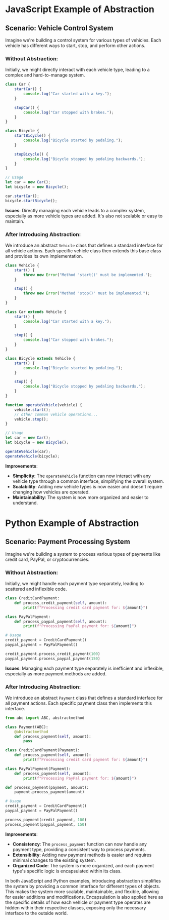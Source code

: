 # JavaScript Example of Abstraction

## Scenario: Vehicle Control System

Imagine we're building a control system for various types of vehicles. Each vehicle has different ways to start, stop, and perform other actions.

### Without Abstraction:

Initially, we might directly interact with each vehicle type, leading to a complex and hard-to-manage system.

```javascript
class Car {
    startCar() {
        console.log("Car started with a key.");
    }

    stopCar() {
        console.log("Car stopped with brakes.");
    }
}

class Bicycle {
    startBicycle() {
        console.log("Bicycle started by pedaling.");
    }

    stopBicycle() {
        console.log("Bicycle stopped by pedaling backwards.");
    }
}

// Usage
let car = new Car();
let bicycle = new Bicycle();

car.startCar();
bicycle.startBicycle();
```

**Issues**: Directly managing each vehicle leads to a complex system, especially as more vehicle types are added. It's also not scalable or easy to maintain.

### After Introducing Abstraction:

We introduce an abstract `Vehicle` class that defines a standard interface for all vehicle actions. Each specific vehicle class then extends this base class and provides its own implementation.

```javascript
class Vehicle {
    start() {
        throw new Error("Method 'start()' must be implemented.");
    }

    stop() {
        throw new Error("Method 'stop()' must be implemented.");
    }
}

class Car extends Vehicle {
    start() {
        console.log("Car started with a key.");
    }

    stop() {
        console.log("Car stopped with brakes.");
    }
}

class Bicycle extends Vehicle {
    start() {
        console.log("Bicycle started by pedaling.");
    }

    stop() {
        console.log("Bicycle stopped by pedaling backwards.");
    }
}

function operateVehicle(vehicle) {
    vehicle.start();
    // other common vehicle operations...
    vehicle.stop();
}

// Usage
let car = new Car();
let bicycle = new Bicycle();

operateVehicle(car);
operateVehicle(bicycle);
```

**Improvements**: 
- **Simplicity**: The `operateVehicle` function can now interact with any vehicle type through a common interface, simplifying the overall system.
- **Scalability**: Adding new vehicle types is now easier and doesn't require changing how vehicles are operated.
- **Maintainability**: The system is now more organized and easier to understand.

# Python Example of Abstraction

## Scenario: Payment Processing System

Imagine we're building a system to process various types of payments like credit card, PayPal, or cryptocurrencies.

### Without Abstraction:

Initially, we might handle each payment type separately, leading to scattered and inflexible code.

```python
class CreditCardPayment:
    def process_credit_payment(self, amount):
        print(f"Processing credit card payment for: ${amount}")

class PayPalPayment:
    def process_paypal_payment(self, amount):
        print(f"Processing PayPal payment for: ${amount}")

# Usage
credit_payment = CreditCardPayment()
paypal_payment = PayPalPayment()

credit_payment.process_credit_payment(100)
paypal_payment.process_paypal_payment(150)
```

**Issues**: Managing each payment type separately is inefficient and inflexible, especially as more payment methods are added.

### After Introducing Abstraction:

We introduce an abstract `Payment` class that defines a standard interface for all payment actions. Each specific payment class then implements this interface.

```python
from abc import ABC, abstractmethod

class Payment(ABC):
    @abstractmethod
    def process_payment(self, amount):
        pass

class CreditCardPayment(Payment):
    def process_payment(self, amount):
        print(f"Processing credit card payment for: ${amount}")

class PayPalPayment(Payment):
    def process_payment(self, amount):
        print(f"Processing PayPal payment for: ${amount}")

def process_payment(payment, amount):
    payment.process_payment(amount)

# Usage
credit_payment = CreditCardPayment()
paypal_payment = PayPalPayment()

process_payment(credit_payment, 100)
process_payment(paypal_payment, 150)
```

**Improvements**: 
- **Consistency**: The `process_payment` function can now handle any payment type, providing a consistent way to process payments.
- **Extensibility**: Adding new payment methods is easier and requires minimal changes to the existing system.
- **Organized Code**: The system is more organized, and each payment type's specific logic is encapsulated within its class.

In both JavaScript and Python examples, introducing abstraction simplifies the system by providing a common interface for different types of objects. This makes the system more scalable, maintainable, and flexible, allowing for easier additions and modifications. Encapsulation is also applied here as the specific details of how each vehicle or payment type operates are hidden within their respective classes, exposing only the necessary interface to the outside world.